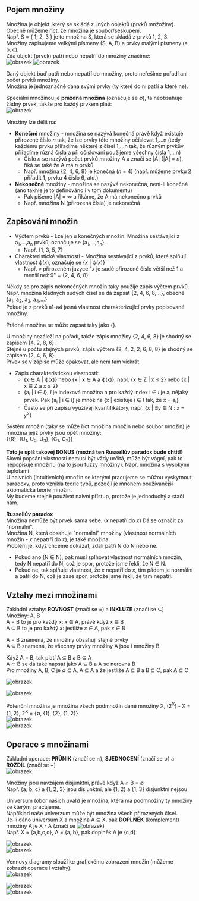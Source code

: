 ## Pojem množiny
Množina je objekt, který se skládá z jiných objektů (prvků mnžožiny).\
Obecně můžeme říct, že množina je soubor/seskupení.\
Např. S = { 1, 2, 3 } je to množina S, která se skládá z prvků 1, 2, 3.\
Množiny zapisujeme velkými písmeny (S, A, B) a prvky malými písmeny (a, b, c).\
Zda objekt (prvek) patří nebo nepatří do množiny značíme:\
![obrazek](https://github.com/Rexpes/upol_matros/assets/84129869/cb8c839c-75a4-432d-9604-dd297fbf9c10)
![obrazek](https://github.com/Rexpes/upol_matros/assets/84129869/e71c89bc-3fdb-4753-8525-c028f1241d72)

Daný objekt buď patří nebo nepatří do množiny, proto neřešíme pořadí ani počet prvků množiny.\
Množina je jednoznačně dána svými prvky (ty které do ní patří a které ne).

Speciální množinou je **prázdná množina** (označuje se ∅), ta neobsahuje žádný prvek, takže pro každý prvkem platí:\
![obrazek](https://github.com/Rexpes/upol_matros/assets/84129869/e847e770-b314-4e81-98f2-39663953b37f)

Množiny lze dělit na:
- **Konečné** množiny - množina se nazývá konečná právě když existuje přirozené číslo *n* tak, že lze prvky této množiny očíslovat 1,...n
(tedy každému prvku přiřadíme některé z čísel 1,...n tak, že různým prvkův přiřadíme různá čísla a při očíslování použijeme všechny čísla 1,...n)
  - Číslo *n* se nazývá počet prvků množiny A a značí se |A| (|A| = *n*), říká se také že A má *n* prvků
  - Např. množina {2, 4, 6, 8} je konečná (*n* = 4) (např. můžeme prvku 2 přiřadit 1, prvku 4 číslo 6, atd.)
- **Nekonečné** množiny - množina se nazývá nekonečná, není-li konečná (ano takhle je to definováno i v tom dokumentu)
  - Pak píšeme |A| = ∞ a říkáme, že A má nekonečno prvků
  - Např. množina N (přirozená čísla) je nekonečná

## Zapisování množin
- Výčtem prvků - Lze jen u konečných množin. Množina sestávající z a<sub>1</sub>,...,a<sub>n</sub> prvků, označuje se {a<sub>1</sub>,...,a<sub>n</sub>}.
  - Např. {1, 3, 5, 7}
- Charakteristické vlastnosti - Množina sestávající z prvků, které splňují vlastnost ϕ(*x*), označuje se {*x* | ϕ(*x*)}
  - Např. v přirozeném jazyce "*x* je sudé přirozené číslo větší než 1 a menší než 9" = {2, 4, 6, 8}

Někdy se pro zápis nekonečných množin taky použije zápis výčtem prvků.\
Např. množina kladných sudých čísel se dá zapsat {2, 4, 6, 8,...}, obecně {a<sub>1</sub>, a<sub>2</sub>, a<sub>3</sub>, a<sub>4</sub>,...}\
Pokud je z prvků a1-a4 jasná vlastnost charakterizující prvky popisované množiny.

Prádná množina se může zapsat taky jako {}.

U množiny nezáleží na pořadí, takže zápis množiny {2, 4, 6, 8} je shodný se zápisem {4, 2, 8, 6}.\
Stejné u počtu stejných prvků, zápis výčtem {2, 4, 2, 2, 6, 8, 8} je shodný se zápisem {2, 4, 6, 8}.\
Prvek se v zápise může opakovat, ale není tam víckrát. 

- Zápis charakteristickou vlastností:
  - {x ∈ A | ϕ(x)} nebo {x | x ∈ A a ϕ(x)}, např. {x ∈ Z | x ≤ 2} nebo {x | x ∈ Z a x ≤ 2}
  - {a<sub>i</sub> | i ∈ *I*}, *I* je indexová množina a pro každý index i ∈ *I* je a<sub>i</sub> nějaký prvek. Pak {a<sub>i</sub> | i ∈ *I*} je množina {x | existuje i ∈ *I* tak, že x = a<sub>i</sub>}
  - Často se při zápisu využívají kvantifikátory, např. {x | ∃y ∈ N : x = y<sup>2</sup>}

Systém množin (taky se může říct množina množin nebo soubor množin) je množina jejíž prvky jsou opět množiny:\
{{R}, {U<sub>1</sub>, U<sub>2</sub>, U<sub>3</sub>}, {C<sub>1</sub>, C<sub>2</sub>}}

**Toto je spíš takovej BONUS (možná ten Russellův paradox bude chtít!)**\
Slovní popsání vlastnosti nemusí být vždy určitá, může být vágní, pak to nepopisuje množinu (na to jsou fuzzy množiny). Např. množina s vysokými teplotami\
U naivních (intuitivních) množin se kterými pracujeme se můžou vyskytnout paradoxy, proto vznikla teorie typů, později je mnohem používanější axiomatická teorie množin.\
My budeme stejně používat naivní přístup, protože je jednoduchý a stačí nám.

**Russellův paradox**\
Množina nemůže být prvek sama sebe. (*x* nepatří do *x*) Dá se označit za "normální".\
Množina N, která obsahuje "normální" množiny (vlastnost normálních množin - *x* nepatrří do *x*), je také množina.\
Problém je, když chceme dokázat, zdali patří N do N nebo ne.
- Pokud ano (N ∈ N), pak musí splňovat vlastnost normálních množin, tedy N nepatří do N, což je spor, protože jsme řekli, že N ∈ N.
- Pokud ne, tak splňuje vlastnost, že *x* nepatří do *x*, tím pádem je normální a patří do N, což je zase spor, protože jsme řekli, že tam nepatří.

## Vztahy mezi množinami
Základní vztahy: **ROVNOST** (značí se =) a **INKLUZE** (značí se ⊆)\
Množiny: A, B\
A = B to je pro každý *x*: *x* ∈ A, právě když *x* ∈ B\
A ⊆ B to je pro každý *x*: jestliže *x* ∈ A, pak *x* ∈ B

A = B znamená, že množiny obsahují stejné prvky\
A ⊆ B znamená, že všechny prvky množiny A jsou i množiny B

Když A = B, tak platí A ⊆ B a B ⊆ A\
A ⊂ B se dá také napsat jako A ⊆ B a A se nerovná B\
Pro množiny A, B, C je ∅ ⊆ A, A ⊆ A a že jestliže A ⊆ B a B ⊆ C, pak A ⊆ C

![obrazek](https://github.com/Rexpes/upol_matros/assets/84129869/8ba1baa6-944f-4589-9d70-9e7e184ed24a)

![obrazek](https://github.com/Rexpes/upol_matros/assets/84129869/3012ebfa-d84c-49cc-b09d-fbc0206d24b7)

Potenční množina je množina všech podmnožin dané množiny X, (2<sup>X</sup>) - X = {1, 2}, 2<sup>X</sup> = {∅, {1}, {2}, {1, 2}}\
![obrazek](https://github.com/Rexpes/upol_matros/assets/84129869/be94be58-0947-4f4d-94f0-329a1f036e45)\
![obrazek](https://github.com/Rexpes/upol_matros/assets/84129869/2924f63c-c7c8-419f-af5c-fa8d187dc2d9)

## Operace s množinami
Základní operace: **PRŮNIK** (značí se ∩), **SJEDNOCENÍ** (značí se ∪) a **ROZDÍL** (značí se −)\
![obrazek](https://github.com/Rexpes/upol_matros/assets/84129869/6125de38-4cd2-43bd-84e0-27f377c69e4d)

Množiny jsou navzájem disjunktní, právě když A ∩ B = ∅\
Např. {a, b, c} a {1, 2, 3} jsou disjunktní, ale {1, 2} a {1, 3} disjunktní nejsou

Universum (obor našich úvah) je množina, ktérá má podmnožiny ty množiny se kterými pracujeme.\
Například naše univerzum může být množina všech přirozených čísel.\
Je-li dáno universum X a množina A ⊆ X, pak **DOPLNĚK** (komplement) množiny A je X - A (značí se ![obrazek](https://github.com/Rexpes/upol_matros/assets/84129869/583e607c-fd01-489a-8365-65af95d90986))\
Např. X = {a,b,c,d}, A = {a, b}, pak doplněk A je {c,d}

![obrazek](https://github.com/Rexpes/upol_matros/assets/84129869/5324aa34-3963-46a2-8016-0d3a5ac257b1)\
![obrazek](https://github.com/Rexpes/upol_matros/assets/84129869/54d5a55e-1238-4021-957a-a3dd26fae413)

Vennovy diagramy slouží ke grafickému zobrazení množin (můžeme zobrazit operace i vztahy).\
![obrazek](https://github.com/Rexpes/upol_matros/assets/84129869/34ca79b2-ef4d-4624-a336-86e5c1a3325f)

![obrazek](https://github.com/Rexpes/upol_matros/assets/84129869/2fa52c98-29ca-4087-9cd9-2317a3f989f4)\
![obrazek](https://github.com/Rexpes/upol_matros/assets/84129869/9a6e4a8e-5ab1-4c30-ac17-d7c14cc28990)
